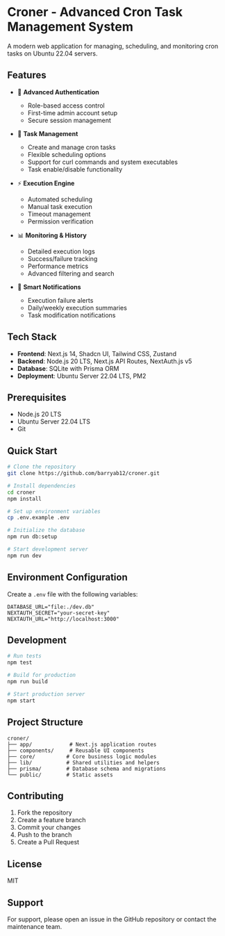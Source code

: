 # Croner - Advanced Cron Task Management System

A modern web application for managing, scheduling, and monitoring cron tasks on Ubuntu 22.04 servers.

## Features

- 🔐 **Advanced Authentication**
  - Role-based access control
  - First-time admin account setup
  - Secure session management

- 📅 **Task Management**
  - Create and manage cron tasks
  - Flexible scheduling options
  - Support for curl commands and system executables
  - Task enable/disable functionality

- ⚡ **Execution Engine**
  - Automated scheduling
  - Manual task execution
  - Timeout management
  - Permission verification

- 📊 **Monitoring & History**
  - Detailed execution logs
  - Success/failure tracking
  - Performance metrics
  - Advanced filtering and search

- 🔔 **Smart Notifications**
  - Execution failure alerts
  - Daily/weekly execution summaries
  - Task modification notifications

## Tech Stack

- **Frontend**: Next.js 14, Shadcn UI, Tailwind CSS, Zustand
- **Backend**: Node.js 20 LTS, Next.js API Routes, NextAuth.js v5
- **Database**: SQLite with Prisma ORM
- **Deployment**: Ubuntu Server 22.04 LTS, PM2

## Prerequisites

- Node.js 20 LTS
- Ubuntu Server 22.04 LTS
- Git

## Quick Start

```bash
# Clone the repository
git clone https://github.com/barryab12/croner.git

# Install dependencies
cd croner
npm install

# Set up environment variables
cp .env.example .env

# Initialize the database
npm run db:setup

# Start development server
npm run dev
```

## Environment Configuration

Create a `.env` file with the following variables:

```env
DATABASE_URL="file:./dev.db"
NEXTAUTH_SECRET="your-secret-key"
NEXTAUTH_URL="http://localhost:3000"
```

## Development

```bash
# Run tests
npm test

# Build for production
npm run build

# Start production server
npm start
```

## Project Structure

```
croner/
├── app/            # Next.js application routes
├── components/     # Reusable UI components
├── core/          # Core business logic modules
├── lib/           # Shared utilities and helpers
├── prisma/        # Database schema and migrations
└── public/        # Static assets
```

## Contributing

1. Fork the repository
2. Create a feature branch
3. Commit your changes
4. Push to the branch
5. Create a Pull Request

## License

MIT

## Support

For support, please open an issue in the GitHub repository or contact the maintenance team.

